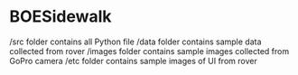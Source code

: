 # BOESidewalk
/src folder contains all Python file
/data folder contains sample data collected from rover
/images folder contains sample images collected from GoPro camera
/etc folder contains sample images of UI from rover

